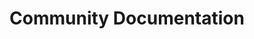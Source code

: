 ---
title: "Community Documentation"
linkTitle: "Community Docs"
description: "Unsorted articles contributed by the TrueNAS user community."
type: docs
weight: 3
---